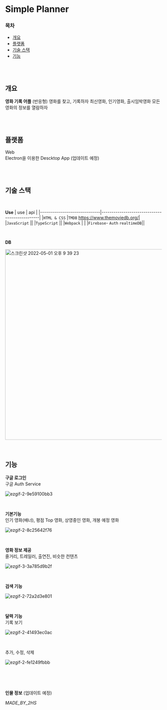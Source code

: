 # Simple Planner

### 목차

- [개요](#개요)
- [플랫폼](#플랫폼)
- [기술 스택](#기술-스택)
- [기능](#기능)

<br/>
<br/>

## 개요

**영화 기록 어플**  (반응형)
영화를 찾고, 기록하자
최신영화, 인기영화, 출시임박영화
모든 영화의 정보를 열람하자

<br/>
<br/>

## 플랫폼
Web
<br/>
Electron을 이용한 Descktop App (업데이트 예정)

<br/>
<br/>

## 기술 스택

<br/>

**Use**
| use | api |
|------------------------------|-----------------------------------------------|
|`HTML & CSS` |`TMDB` https://www.themoviedb.org/|
|`JavaScript` ||
|`TypeScript` ||
|`Webpack` | |
|`Firebase`- `Auth` `realtimeDB`||

<br/>

**DB**  

<img width="611" alt="스크린샷 2022-05-01 오후 9 39 23" src="https://user-images.githubusercontent.com/71358959/166149456-7af01f26-691e-4f6f-917c-ce18b5e3c61b.png">

<br/>
<br/>
<br/>

## 기능

**구글 로그인**  
구글 Auth Service

![ezgif-2-9e59100bb3](https://user-images.githubusercontent.com/71358959/166146604-de1e7a12-9e56-4ee1-89fb-23d7de451113.gif)

<br/>

**기본기능**  
인기 영화(배너), 평점 Top 영화, 상영중인 영화, 개봉 예정 영화

![ezgif-2-8c25642f76](https://user-images.githubusercontent.com/71358959/166146899-20d5b3ae-ab58-43bd-b97d-66aaa3c44b44.gif)

<br/>

**영화 정보 제공**  
줄거리, 트레일러, 출연진, 비슷한 컨텐츠

![ezgif-3-3a785d9b2f](https://user-images.githubusercontent.com/71358959/166149168-10a2dd39-b8a7-4232-b891-481627a6131d.gif)

<br/>

**검색 기능**

![ezgif-2-72a2d3e801](https://user-images.githubusercontent.com/71358959/166147133-6c570134-5225-4c98-85a5-286f597d720a.gif)

<br/>

**달력 기능**  
기록 보기

![ezgif-2-41493ec0ac](https://user-images.githubusercontent.com/71358959/166147235-e49c731b-2da6-4aae-8b0d-0e6069ec339d.gif)

<br/>

추가, 수정, 삭제

![ezgif-2-fe1249fbbb](https://user-images.githubusercontent.com/71358959/166147424-2bb7aa46-aa07-4a61-b870-a0934eef37a6.gif)

<br/>
<br/>
<br/>

**인물 정보**
(업데이트 예정)

_MADE_BY_2HS_
